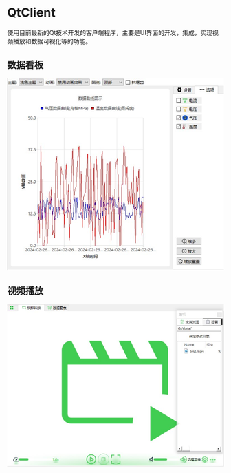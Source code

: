 # QtClient
使用目前最新的Qt技术开发的客户端程序，主要是UI界面的开发，集成，实现视频播放和数据可视化等的功能。

## 数据看板
![数据看板](./QtClient/doc/数据看板.jpg)

## 视频播放
![视频播放](./QtClient/doc/视频播放.jpg)